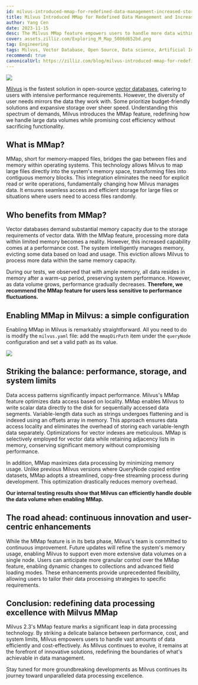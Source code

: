 ```yaml
---
id: milvus-introduced-mmap-for-redefined-data-management-increased-storage-capability.md
title: Milvus Introduced MMap for Redefined Data Management and Increased Storage Capability
author: Yang Cen
date: 2023-11-15
desc: The Milvus MMap feature empowers users to handle more data within limited memory, striking a delicate balance between performance, cost, and system limits.
cover: assets.zilliz.com/Exploring_M_Map_5086d652bd.png
tag: Engineering
tags: Milvus, Vector Database, Open Source, Data science, Artificial Intelligence, Vector Management, MMap, Data Management, Vector Embeddings
recommend: true
canonicalUrl: https://zilliz.com/blog/milvus-introduced-mmap-for-redefined-data-management-increased-storage-capability
---
```


![](https://assets.zilliz.com/Exploring_M_Map_5086d652bd.png)

[Milvus](https://zilliz.com/what-is-milvus) is the fastest solution in open-source [vector databases](https://zilliz.com/blog/what-is-a-real-vector-database), catering to users with intensive performance requirements. However, the diversity of user needs mirrors the data they work with. Some prioritize budget-friendly solutions and expansive storage over sheer speed. Understanding this spectrum of demands, Milvus introduces the MMap feature, redefining how we handle large data volumes while promising cost efficiency without sacrificing functionality.

## What is MMap?

MMap, short for memory-mapped files, bridges the gap between files and memory within operating systems. This technology allows Milvus to map large files directly into the system's memory space, transforming files into contiguous memory blocks. This integration eliminates the need for explicit read or write operations, fundamentally changing how Milvus manages data. It ensures seamless access and efficient storage for large files or situations where users need to access files randomly.

## Who benefits from MMap?

Vector databases demand substantial memory capacity due to the storage requirements of vector data. With the MMap feature, processing more data within limited memory becomes a reality. However, this increased capability comes at a performance cost. The system intelligently manages memory, evicting some data based on load and usage. This eviction allows Milvus to process more data within the same memory capacity.

During our tests, we observed that with ample memory, all data resides in memory after a warm-up period, preserving system performance. However, as data volume grows, performance gradually decreases. **Therefore, we recommend the MMap feature for users less sensitive to performance fluctuations.**

## Enabling MMap in Milvus: a simple configuration

Enabling MMap in Milvus is remarkably straightforward. All you need to do is modify the `milvus.yaml` file: add the `mmapDirPath` item under the `queryNode` configuration and set a valid path as its value.

![](https://assets.zilliz.com/enabling_mmap_a2df88276b.png)

## Striking the balance: performance, storage, and system limits

Data access patterns significantly impact performance. Milvus's MMap feature optimizes data access based on locality. MMap enables Milvus to write scalar data directly to the disk for sequentially accessed data segments. Variable-length data such as strings undergoes flattening and is indexed using an offsets array in memory. This approach ensures data access locality and eliminates the overhead of storing each variable-length data separately. Optimizations for vector indexes are meticulous. MMap is selectively employed for vector data while retaining adjacency lists in memory, conserving significant memory without compromising performance.

In addition, MMap maximizes data processing by minimizing memory usage. Unlike previous Milvus versions where QueryNode copied entire datasets, MMap adopts a streamlined, copy-free streaming process during development. This optimization drastically reduces memory overhead.

**Our internal testing results show that Milvus can efficiently handle double the data volume when enabling MMap.**

## The road ahead: continuous innovation and user-centric enhancements

While the MMap feature is in its beta phase, Milvus's team is committed to continuous improvement. Future updates will refine the system's memory usage, enabling Milvus to support even more extensive data volumes on a single node. Users can anticipate more granular control over the MMap feature, enabling dynamic changes to collections and advanced field loading modes. These enhancements provide unprecedented flexibility, allowing users to tailor their data processing strategies to specific requirements.

## Conclusion: redefining data processing excellence with Milvus MMap

Milvus 2.3's MMap feature marks a significant leap in data processing technology. By striking a delicate balance between performance, cost, and system limits, Milvus empowers users to handle vast amounts of data efficiently and cost-effectively. As Milvus continues to evolve, it remains at the forefront of innovative solutions, redefining the boundaries of what's achievable in data management.

Stay tuned for more groundbreaking developments as Milvus continues its journey toward unparalleled data processing excellence.
